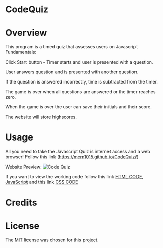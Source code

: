 # CodeQuiz

# Overview
This program is a timed quiz that assesses users on Javascript Fundamentals:


Click Start button - Timer starts and user is presented with a question.

User answers question and is presented with another question.

If the question is answered incorrectly, time is subtracted from the timer.

The game is over when all questions are answered or the timer reaches zero.

When the game is over the user can save their initials and their score.

The website will store highscores.

# Usage
All you need to take the Javascript Quiz is internet access and a web browser!
Follow this link (https://mcm1015.github.io/CodeQuiz/)

Website Preview: 
![Code Quiz](./assets/images/.gif/)

If you want to view the working code follow this link [HTML CODE](index.html), [JavaScript](./assets/js/script.js) and this link [CSS CODE](./assets/css/style.css)

# Credits


# License

The [MIT](LICENSE) license was chosen for this project. 
